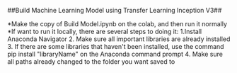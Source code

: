 ##Build Machine Learning Model using Transfer Learning Inception V3##

*Make the copy of Build Model.ipynb on the colab, and then run it normally
*If want to run it locally, there are several steps to doing it:
  1.Install Anaconda Navigator
  2. Make sure all important libraries are already installed
  3. If there are some libraries that haven't been installed, use the command pip install "libraryName" on the Anaconda command prompt
  4. Make sure all paths already changed to the folder you want saved to
